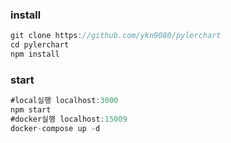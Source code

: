### install
```js
git clone https://github.com/ykn9080/pylerchart
cd pylerchart
npm install
```

### start
```js
#local실행 localhost:3000
npm start
#docker실행 localhost:15009
docker-compose up -d

```
